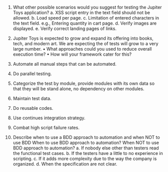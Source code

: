 1. What other possible scenarios would you suggest for testing the Jupiter Toys application?
a. XSS script entry in the text field should not be allowed.
b. Load speed per page.
c. Limitation of entered characters in the text field.
    e.g., Entering quantity in cart page.
d. Verify images are displayed.
e. Verify correct landing pages of links. 

2. Jupiter Toys is expected to grow and expand its offering into books, tech, and modern art. We are expecting the of tests will grow to a very large number.
•	What approaches could you used to reduce overall execution time?
•	How will your framework cater for this?
1.	Automate all manual steps that can be automated.
2.	Do parallel testing.
3.	Categorize the test by module, provide modules with its own data so that they will be stand alone, no dependency on other modules.
4.	Maintain test data.
5.	Do reusable codes.
6.	Use continues integration strategy.
7.	Combat high script failure rates.

3. Describe when to use a BDD approach to automation and when NOT to use BDD 
When to use BDD approach to automation?
When NOT to use BDD approach to automation?
a.	If nobody else other than testers read the functional test cases.
b.	If the testers have a little to no experience in scripting.
c.	If it adds more complexity due to the way the company is organized.
d.	When the specification are not clear.
